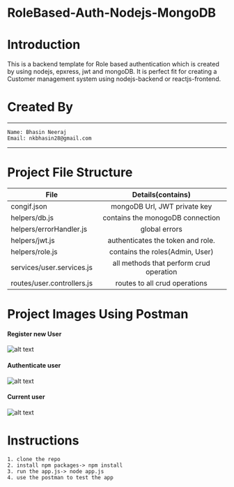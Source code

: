# RoleBased-Auth-Nodejs-MongoDB

# Introduction

This is a backend template for Role based authentication which is created by using nodejs, epxress, jwt and mongoDB.
It is perfect fit for creating a Customer management system using nodejs-backend or reactjs-frontend.

# Created By

---

    Name: Bhasin Neeraj
    Email: nkbhasin28@gmail.com

---

# Project File Structure

| File                       |            Details(contains)            |
| -------------------------- | :-------------------------------------: |
| congif.json                |      mongoDB Url, JWT private key       |
| helpers/db.js              |    contains the monogoDB connection     |
| helpers/errorHandler.js    |              global errors              |
| helpers/jwt.js             |    authenticates the token and role.    |
| helpers/role.js            |     contains the roles(Admin, User)     |
| services/user.services.js  | all methods that perform crud operation |
| routes/user.controllers.js |      routes to all crud operations      |

# Project Images Using Postman

#### Register new User

![alt text][logo]

[logo]: https://github.com/n-bhasin/RoleBased-Auth-Nodejs-MongoDB/blob/master/documents/register.png "Register new user"

#### Authenticate user

![alt text][logo]

[logo]: https://github.com/n-bhasin/RoleBased-Auth-Nodejs-MongoDB/blob/master/documents/authenticate.png "Authenticate user"

#### Current user

![alt text][logo]

[logo]: https://github.com/n-bhasin/RoleBased-Auth-Nodejs-MongoDB/blob/master/documents/current.png "Currentuser"

# Instructions

    1. clone the repo
    2. install npm packages-> npm install
    3. run the app.js-> node app.js
    4. use the postman to test the app
